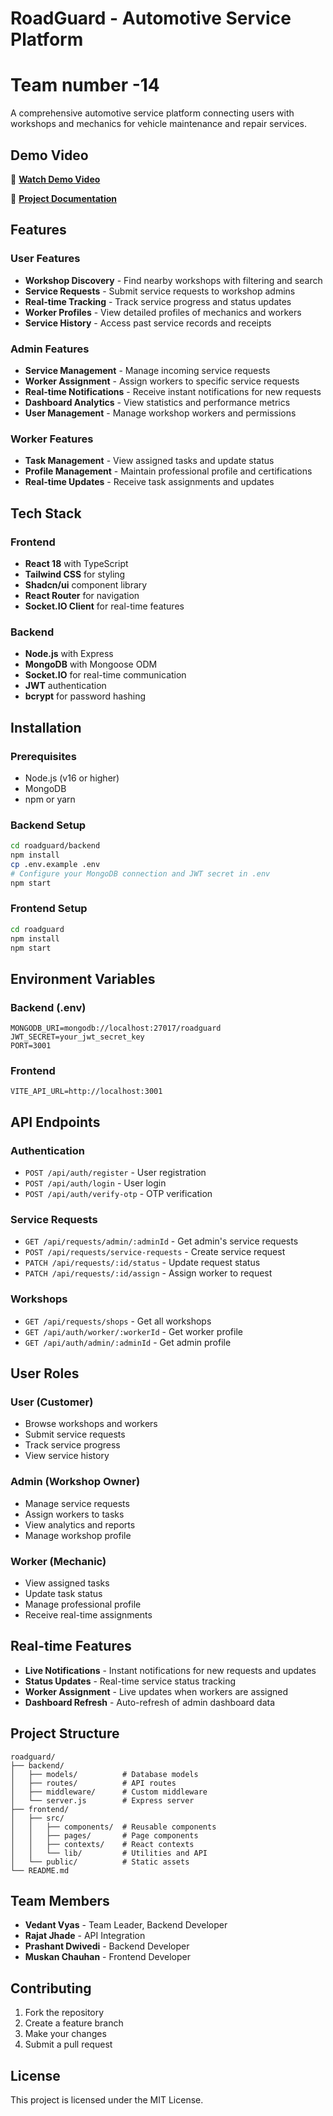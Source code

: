 # RoadGuard - Automotive Service Platform
# Team number -14
A comprehensive automotive service platform connecting users with workshops and mechanics for vehicle maintenance and repair services.

## Demo Video

🎥 **[Watch Demo Video](https://youtu.be/zvhICV0eE6Q)**

📁 **[Project Documentation](https://drive.google.com/file/d/1XZ8a8BmA2eHhnxKMFdvF7wzrWfVj3Jeo/view?usp=sharing)**

## Features

### User Features
- **Workshop Discovery** - Find nearby workshops with filtering and search
- **Service Requests** - Submit service requests to workshop admins
- **Real-time Tracking** - Track service progress and status updates
- **Worker Profiles** - View detailed profiles of mechanics and workers
- **Service History** - Access past service records and receipts

### Admin Features
- **Service Management** - Manage incoming service requests
- **Worker Assignment** - Assign workers to specific service requests
- **Real-time Notifications** - Receive instant notifications for new requests
- **Dashboard Analytics** - View statistics and performance metrics
- **User Management** - Manage workshop workers and permissions

### Worker Features
- **Task Management** - View assigned tasks and update status
- **Profile Management** - Maintain professional profile and certifications
- **Real-time Updates** - Receive task assignments and updates

## Tech Stack

### Frontend
- **React 18** with TypeScript
- **Tailwind CSS** for styling
- **Shadcn/ui** component library
- **React Router** for navigation
- **Socket.IO Client** for real-time features

### Backend
- **Node.js** with Express
- **MongoDB** with Mongoose ODM
- **Socket.IO** for real-time communication
- **JWT** authentication
- **bcrypt** for password hashing

## Installation

### Prerequisites
- Node.js (v16 or higher)
- MongoDB
- npm or yarn

### Backend Setup
```bash
cd roadguard/backend
npm install
cp .env.example .env
# Configure your MongoDB connection and JWT secret in .env
npm start
```

### Frontend Setup
```bash
cd roadguard
npm install
npm start
```

## Environment Variables

### Backend (.env)
```
MONGODB_URI=mongodb://localhost:27017/roadguard
JWT_SECRET=your_jwt_secret_key
PORT=3001
```

### Frontend
```
VITE_API_URL=http://localhost:3001
```

## API Endpoints

### Authentication
- `POST /api/auth/register` - User registration
- `POST /api/auth/login` - User login
- `POST /api/auth/verify-otp` - OTP verification

### Service Requests
- `GET /api/requests/admin/:adminId` - Get admin's service requests
- `POST /api/requests/service-requests` - Create service request
- `PATCH /api/requests/:id/status` - Update request status
- `PATCH /api/requests/:id/assign` - Assign worker to request

### Workshops
- `GET /api/requests/shops` - Get all workshops
- `GET /api/auth/worker/:workerId` - Get worker profile
- `GET /api/auth/admin/:adminId` - Get admin profile

## User Roles

### User (Customer)
- Browse workshops and workers
- Submit service requests
- Track service progress
- View service history

### Admin (Workshop Owner)
- Manage service requests
- Assign workers to tasks
- View analytics and reports
- Manage workshop profile

### Worker (Mechanic)
- View assigned tasks
- Update task status
- Manage professional profile
- Receive real-time assignments

## Real-time Features

- **Live Notifications** - Instant notifications for new requests and updates
- **Status Updates** - Real-time service status tracking
- **Worker Assignment** - Live updates when workers are assigned
- **Dashboard Refresh** - Auto-refresh of admin dashboard data

## Project Structure

```
roadguard/
├── backend/
│   ├── models/          # Database models
│   ├── routes/          # API routes
│   ├── middleware/      # Custom middleware
│   └── server.js        # Express server
├── frontend/
│   ├── src/
│   │   ├── components/  # Reusable components
│   │   ├── pages/       # Page components
│   │   ├── contexts/    # React contexts
│   │   └── lib/         # Utilities and API
│   └── public/          # Static assets
└── README.md
```

## Team Members

- **Vedant Vyas** - Team Leader, Backend Developer
- **Rajat Jhade** - API Integration
- **Prashant Dwivedi** - Backend Developer
- **Muskan Chauhan** - Frontend Developer

## Contributing

1. Fork the repository
2. Create a feature branch
3. Make your changes
4. Submit a pull request

## License

This project is licensed under the MIT License.